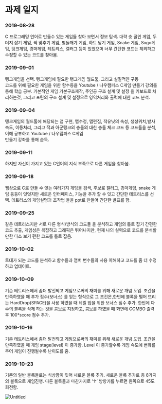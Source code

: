 # 과제 일지

### 2019-08-28

C 프로그래밍 언어로 만들수 있는 게임들 찾아 보면서 정보 탐색.
 	대략 슛 골인 게임, 두더지 잡기 게임, 짝 맞추기 게임, 별돌깨기 게임,
 하트 담기 게임, Snake 게임, Sogo게임,  탱크게임, 경마게임, 
테트리스, 갤러그 등이 있었으며 너무 간단한 코드는 제외하고 수정할 수 있는
코드를 찾아봄.
 
 
### 2019-09-01  

탱크게임을 선택. 탱크게임에 필요한 탱크게임 월드툴, 그리고 실질적인 구동   
코드를 위해 필요한 게임을 위한 함수등을 Youtube / 나우캠퍼스 C게임 만들기
강의를 통해 학습 공부. 기본적인 게임 기본구조제작, 주인공 구조 설계 및
설정 을 키보드로 처리하는것, 그리고 포탄의 구조 설계 및 설정으로 영역처리와 출력에 대한 코드 분석.
 
 
### 2019-09-04  

탱크게임의 월드툴에 해당되는 맵 구현, 맵수정, 맵편집, 적유닛의 속성,
 생성위치,발사속도, 이동처리, 그리고 적과 아군탱크의 충돌의 대한 충돌
체크 코드 등 코드들을 분석, 이해 공부하고 Youtube / 나우캠퍼스 C게임        	
만들기 강좌를 통해 습득.
 
### 2019-09-11 

하지만 자신이 가지고 있는 C언어의 지식 부족으로 다른 게임을 찾아봄.
 
### 2019-09-18 

웹상으로 C로 만들 수 잇는 여러가지 게임을 검색, 후보로 갤러그, 경마게임, snake 게임 등등이 잇엇지만 새로운 인터페이스, 기능을 추가 할 수 잇고 간단한 테트리스를 선택. 테트리스의 게임설명과 조작법 들을 ppt로 만들어 간단한 발표를 함.
 
### 2019-09-25  

같은 테트리스지만 서로 다른 형식/방식의 코드들 을 분석하고 게임의 틀로 잡기 간편한 코드 추출, 게임성은 복잡하고 그래픽은 뛰어나지만, 현재 나의 실력으로 코드를 분석할만한 다소 보기 편한 코드를 틀로 잡음.
 
### 2019-10-02  

토대가 되는 코드를 분석하고 함수들과 맴버 변수들의 사용 이해하고 코드를 좀 더 수정하고 업데이트.
 
### 2019-10-09  

기존 테트리스에서 좀더 발전되고 게임으로써의 재미를 위해 새로운 개념 도입. 조건을 만족하였을 때 추가 점수(보너스) 를 얻는 형식으로 그 조건은,한번에 블록을 떨어 뜨리는 HardDrop(SPACE)을 사용 하였을 때 레벨 업을 위한  보너스 점수 추가. 한번에 다수의 블록을 삭제 하는 것을 콤보로 지정하고, 콤보를 하였을 때 화면에 COMBO 출력 후  100*score 점수 추가.
 
 
### 2019-10-16

기존 테트리스에서 좀더 발전되고 게임으로써의 재미를 위해 새로운 개념 도입. 조건을 만족하였을 때 게임 stage(level) 이 증가함.
Level 이 증가할수록 게임 속도에 변화를 주어 게임이 진행될수록 난이도를 줌.
 
### 2019-10-23 

기존의 일반 블록들로는 식상함이 잇어 새로운 블록 추가. 새로운 블록 추가로 총 8가지의 블록으로 게임진행. 다른 블록들과 마찬가지로  ‘↑’ 방향키를 누르면 왼쪽으로 45도 회전함.
 
 ![Untitled](https://user-images.githubusercontent.com/57824945/82152096-11d86000-989a-11ea-9f51-0e91a81a7112.png)

